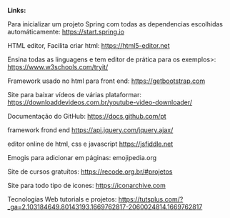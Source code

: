  **Links:**
 
 Para inicializar um projeto Spring com todas as dependencias escolhidas automáticamente: https://start.spring.io
 
 HTML editor, Facilita criar html: https://html5-editor.net
 
 Ensina todas as linguagens e tem editor de prática para os exemplos>: https://www.w3schools.com/tryit/
 
 Framework usado no html para front end: https://getbootstrap.com
 
 Site para baixar vídeos de várias plataformar: https://downloaddevideos.com.br/youtube-video-downloader/
 
Documentação do GitHub: https://docs.github.com/pt

framework frond end https://api.jquery.com/jquery.ajax/

editor online de html, css e javascript https://jsfiddle.net

Emogis para adicionar em páginas: emojipedia.org

Site de cursos gratuítos: https://recode.org.br/#projetos

Site para todo tipo de icones: https://iconarchive.com

Tecnologias Web tutorials e projetos: https://tutsplus.com/?_ga=2.103184649.80143193.1669762817-2060024814.1669762817
